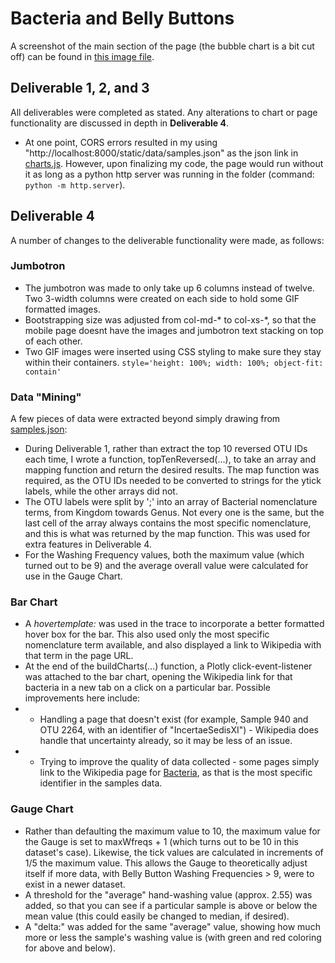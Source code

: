 # Bacteria and Belly Buttons

A screenshot of the main section of the page (the bubble chart is a bit cut off) can be found in [this image file](static/images/BellyButtonPageScreenshot.png).

## Deliverable 1, 2, and 3
All deliverables were completed as stated.  Any alterations to chart or page functionality are discussed in depth in **Deliverable 4**.
- At one point, CORS errors resulted in my using "http://localhost:8000/static/data/samples.json" as the json link in [charts.js](static/js/charts.js).  However, upon finalizing my code, the page would run without it as long as a python http server was running in the folder (command: `python -m http.server`).

## Deliverable 4
A number of changes to the deliverable functionality were made, as follows:

### Jumbotron
- The jumbotron was made to only take up 6 columns instead of twelve.  Two 3-width columns were created on each side to hold some GIF formatted images.
- Bootstrapping size was adjusted from col-md-* to col-xs-*, so that the mobile page doesnt have the images and jumbotron text stacking on top of each other.
- Two GIF images were inserted using CSS styling to make sure they stay within their containers. `style='height: 100%; width: 100%; object-fit: contain'`

### Data "Mining"
A few pieces of data were extracted beyond simply drawing from [samples.json](static/data/samples.json):
- During Deliverable 1, rather than extract the top 10 reversed OTU IDs each time, I wrote a function, topTenReversed(...), to take an array and mapping function and return the desired results.  The map function was required, as the OTU IDs needed to be converted to strings for the ytick labels, while the other arrays did not.
- The OTU labels were split by ';' into an array of Bacterial nomenclature terms, from Kingdom towards Genus.  Not every one is the same, but the last cell of the array always contains the most specific nomenclature, and this is what was returned by the map function.  This was used for extra features in Deliverable 4.
- For the Washing Frequency values, both the maximum value (which turned out to be 9) and the average overall value were calculated for use in the Gauge Chart.

### Bar Chart
- A *hovertemplate:* was used in the trace to incorporate a better formatted hover box for the bar.  This also used only the most specific nomenclature term available, and also displayed a link to Wikipedia with that term in the page URL.
- At the end of the buildCharts(...) function, a Plotly click-event-listener was attached to the bar chart, opening the Wikipedia link for that bacteria in a new tab on a click on a particular bar.  Possible improvements here include:
- - Handling a page that doesn't exist (for example, Sample 940 and OTU 2264, with an identifier of "IncertaeSedisXI") - Wikipedia does handle that uncertainty already, so it may be less of an issue.
- - Trying to improve the quality of data collected - some pages simply link to the Wikipedia page for [Bacteria](https://en.wikipedia.org/wiki/Bacteria), as that is the most specific identifier in the samples data.

### Gauge Chart
- Rather than defaulting the maximum value to 10, the maximum value for the Gauge is set to maxWfreqs + 1 (which turns out to be 10 in this dataset's case).  Likewise, the tick values are calculated in increments of 1/5 the maximum value.  This allows the Gauge to theoretically adjust itself if more data, with Belly Button Washing Frequencies > 9, were to exist in a newer dataset.
- A threshold for the "average" hand-washing value (approx. 2.55) was added, so that you can see if a particular sample is above or below the mean value (this could easily be changed to median, if desired).
- A "delta:" was added for the same "average" value, showing how much more or less the sample's washing value is (with green and red coloring for above and below).
